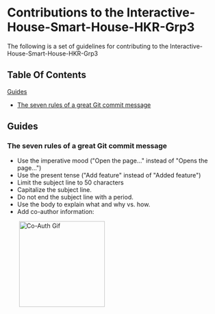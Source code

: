 # Contributions to the Interactive-House-Smart-House-HKR-Grp3

The following is a set of guidelines for contributing to the Interactive-House-Smart-House-HKR-Grp3

## Table Of Contents

[Guides](#Guides)

* [The seven rules of a great Git commit message](#The-seven-rules-of-a-great-Git-commit-message)

## Guides

### The seven rules of a great Git commit message

* Use the imperative mood ("Open the page..." instead of "Opens the page...")
* Use the present tense ("Add feature" instead of "Added feature")
* Limit the subject line to 50 characters
* Capitalize the subject line.
* Do not end the subject line with a period.
* Use the body to explain what and why vs. how.
* Add co-author information:

&nbsp;&nbsp;&nbsp;&nbsp;&nbsp;&nbsp; <img src="https://help.github.com/assets/images/help/desktop/co-authors-demo-hq.gif" alt="Co-Auth Gif" width="200">
